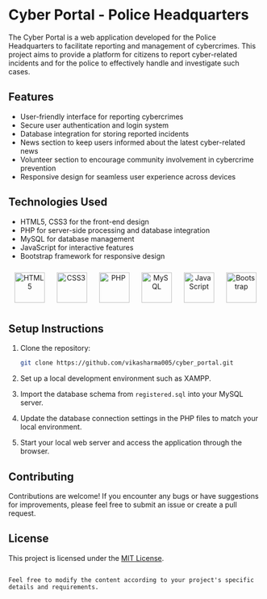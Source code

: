 # Cyber Portal - Police Headquarters

The Cyber Portal is a web application developed for the Police Headquarters to facilitate reporting and management of cybercrimes. This project aims to provide a platform for citizens to report cyber-related incidents and for the police to effectively handle and investigate such cases.

## Features

- User-friendly interface for reporting cybercrimes
- Secure user authentication and login system
- Database integration for storing reported incidents
- News section to keep users informed about the latest cyber-related news
- Volunteer section to encourage community involvement in cybercrime prevention
- Responsive design for seamless user experience across devices

## Technologies Used

- HTML5, CSS3 for the front-end design
- PHP for server-side processing and database integration
- MySQL for database management
- JavaScript for interactive features
- Bootstrap framework for responsive design

<div align="center">
    <img src="https://cdn.jsdelivr.net/gh/devicons/devicon/icons/html5/html5-original.svg" alt="HTML5" height="60" style="padding: 10px;">
    <img src="https://cdn.jsdelivr.net/gh/devicons/devicon/icons/css3/css3-original.svg" alt="CSS3" height="60" style="padding: 10px;">
    <img src="https://cdn.jsdelivr.net/gh/devicons/devicon/icons/php/php-original.svg" alt="PHP" height="60" style="padding: 10px;">
    <img src="https://cdn.jsdelivr.net/gh/devicons/devicon/icons/mysql/mysql-original.svg" alt="MySQL" height="60" style="padding: 10px;">
    <img src="https://cdn.jsdelivr.net/gh/devicons/devicon/icons/javascript/javascript-original.svg" alt="JavaScript" height="60" style="padding: 10px;">
    <img src="https://cdn.jsdelivr.net/gh/devicons/devicon/icons/bootstrap/bootstrap-plain.svg" alt="Bootstrap" height="60" style="padding: 10px;">
</div>

## Setup Instructions

1. Clone the repository:

   ```bash
   git clone https://github.com/vikasharma005/cyber_portal.git
   ```

2. Set up a local development environment such as XAMPP.

3. Import the database schema from `registered.sql` into your MySQL server.

4. Update the database connection settings in the PHP files to match your local environment.

5. Start your local web server and access the application through the browser.

## Contributing

Contributions are welcome! If you encounter any bugs or have suggestions for improvements, please feel free to submit an issue or create a pull request.

## License

This project is licensed under the [MIT License](LICENSE).
```

Feel free to modify the content according to your project's specific details and requirements.
